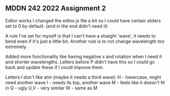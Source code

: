 ## MDDN 242 2022 Assignment 2
Editor works
I changed the editor.js file a bit so I could have certain sliders set to 0 by default. (and in the end didn't need it)

A rule I've set for myself is that I can't have a straight 'wave', it needs to bend even if it's just a little bit.
Another rule is to not change wavelength too extremely.

Added more functionality like having negative x and rotation when I need it and shorter wavelengths.
Letters before P didn't have this so I could go back and update these if I could improve them.

Letters I don't like atm (maybe it needs a third wave):
H - lowercase, might need another wave
I - needs its top, another wave
M - feels like it doesn't fit in
Q - ugly
U,V - very similar
W - same as M
